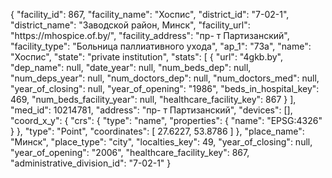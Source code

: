 {
    "facility_id": 867,
    "facility_name": "Хоспис",
    "district_id": "7-02-1",
    "district_name": "Заводской район, Минск",
    "facility_url": "https:\/\/mhospice.of.by\/",
    "facility_address": "пр- т Партизанский",
    "facility_type": "Больница паллиативного ухода",
    "ap_1": "73а",
    "name": "Хоспис",
    "state": "private institution",
    "stats": [
        {
            "url": "4gkb.by",
            "dep_name": null,
            "date_year": null,
            "num_beds_dep": null,
            "num_deps_year": null,
            "num_doctors_dep": null,
            "num_doctors_med": null,
            "year_of_closing": null,
            "year_of_opening": "1986",
            "beds_in_hospital_key": 469,
            "num_beds_facility_year": null,
            "healthcare_facility_key": 867
        }
    ],
    "med_id": 10214781,
    "address": "пр- т Партизанский",
    "devices": [],
    "coord_x_y": {
        "crs": {
            "type": "name",
            "properties": {
                "name": "EPSG:4326"
            }
        },
        "type": "Point",
        "coordinates": [
            27.6227,
            53.8786
        ]
    },
    "place_name": "Минск",
    "place_type": "city",
    "localties_key": 49,
    "year_of_closing": null,
    "year_of_opening": "2006",
    "healthcare_facility_key": 867,
    "administrative_division_id": "7-02-1"
}